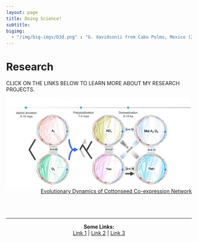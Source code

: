 ```yaml
---
layout: page
title: Doing Science!
subtitle:
bigimg:
  - "/img/big-imgs/D3d.png" : "G. davidsonii from Cabo Pulmo, Mexico (2017)"
---
```


# Research

CLICK ON THE LINKS BELOW TO LEARN MORE ABOUT MY RESEARCH PROJECTS.



<p align="left">
  <img align="left" src="/research/seedNet.indiv2.jpg" width="500">
</p>

<p align="right">
  <br><br><br><br>
  <a href="/research/seedNetwork">Evolutionary Dynamics of Cottonseed Co-expression Network</a>
  <br><br><br><br>
</p>

---


<div>
<p align="center">
  <b>Some Links:</b><br>
  <a href="#">Link 1</a> |
  <a href="#">Link 2</a> |
  <a href="#">Link 3</a>
  <br><br>
</p>
</div>

